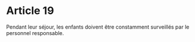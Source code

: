 # Article 19

Pendant leur séjour, les enfants doivent être constamment surveillés par le personnel responsable.
